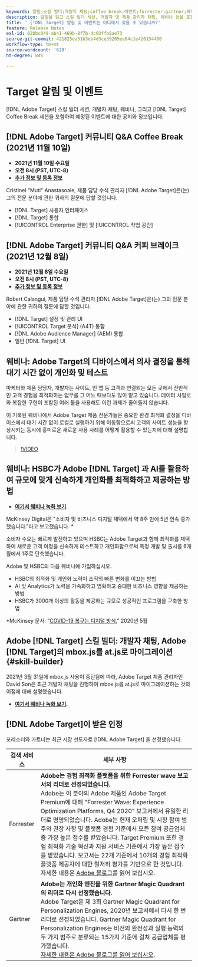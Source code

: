 ```yaml
---
keywords: 알림;스킬 빌더;개발자 채팅;coffee break;이벤트;forrester;gartner;웨비나
description: 알림을 읽고 스킬 빌더 세션, 개발자 및 제품 관리자 채팅, 웨비나 등을 포함한 Adobe [!DNL Target] 이벤트에 등록하십시오.
title: ' [!DNL Target] 알림 및 이벤트는 어디에서 찾을 수 있습니까?'
feature: Release Notes
exl-id: 02bbc049-ab41-469b-8f7b-dc93ffb8ae73
source-git-commit: 421825ea51b3eb4d3ce39205ee84c1e426154400
workflow-type: tm+mt
source-wordcount: '628'
ht-degree: 84%

---
```


# Target 알림 및 이벤트

[!DNL Adobe Target] 스킬 빌더 세션, 개발자 채팅, 웨비나, 그리고 [!DNL Target] Coffee Break 세션을 포함하여 예정된 이벤트에 대한 공지와 정보입니다.

## [!DNL Adobe Target] 커뮤니티 Q&amp;A Coffee Break (2021년 11월 10일)

* **2021년 11월 10일 수요일**
* **오전 8시 (PST, UTC-8)**
* **[추가 정보 및 등록 정보](https://experienceleaguecommunities.adobe.com/t5/adobe-target-discussions/at-community-q-amp-a-coffee-break-11-10-21-cristinel-quot-muti/td-p/426696)**

Cristinel &quot;Muti&quot; Anastasoaie, 제품 담당 수석 관리자 [!DNL Adobe Target]은(는) 그의 전문 분야에 관한 귀하의 질문에 답할 것입니다.

* [!DNL Target] 사용자 인터페이스
* [!DNL Target] 통합
* [!UICONTROL Enterprise 권한] 및 [!UICONTROL 작업 공간]

## [!DNL Adobe Target] 커뮤니티 Q&amp;A 커피 브레이크 (2021년 12월 8일)

* **2021년 12월 8일 수요일**
* **오전 8시 (PST, UTC-8)**
* **[추가 정보 및 등록 정보](https://experienceleaguecommunities.adobe.com/t5/adobe-target-discussions/at-community-q-amp-a-coffee-break-12-8-21-8am-pt-robert-calangiu/td-p/426697)**

Robert Calangui, 제품 담당 수석 관리자 [!DNL Adobe Target]은(는) 그의 전문 분야에 관한 귀하의 질문에 답할 것입니다.

* [!DNL Target] 설정 및 관리 UI
* [!UICONTROL Target 분석] (A4T) 통합
* [!DNL Adobe Audience Manager] (AEM) 통합
* 일반 [!DNL Target] UI

## 웨비나: Adobe Target의 디바이스에서 의사 결정을 통해 대기 시간 없이 개인화 및 테스트

마케터와 제품 담당자, 개발자는 사이트, 인 앱 등 고객과 연결되는 모든 곳에서 전반적인 고객 경험을 최적화하는 업무를 그 어느 때보다도 많이 맡고 있습니다. 데이터 사일로와 복잡한 구현이 포함된 여러 툴을 사용해도 이런 과제가 줄어들지 않습니다.

이 기록된 웨비나에서 Adobe Target 제품 전문가들은 중요한 환경 최적화 결정을 디바이스에서 대기 시간 없이 로컬로 실행하기 위해 이동함으로써 고객의 사이트 성능을 향상시키는 동시에 흥미로운 새로운 사용 사례를 어떻게 활용할 수 있는지에 대해 설명합니다.

>[!VIDEO](https://video.tv.adobe.com/v/328148)

## 웨비나: HSBC가 Adobe [!DNL Target] 과 AI를 활용하여 규모에 맞게 신속하게 개인화를 최적화하고 제공하는 방법

* **[여기서 웨비나 녹화 보기](https://seminars.adobeconnect.com/ps4ozlg7qfdy/?proto=true).**

McKinsey Digital은 &quot;소비자 및 비즈니스 디지털 채택에서 약 8주 만에 5년 연속 증가했습니다.&quot;라고 보고했습니다. *

소비자 수요는 빠르게 발전하고 있으며 HSBC는 Adobe Target과 함께 최적화를 채택하여 새로운 고객 여정을 신속하게 테스트하고 개인화함으로써 특정 개발 및 출시를 6개월에서 1주로 단축했습니다.

Adobe 및 HSBC의 다음 웨비나에 가입하십시오.

* HSBC의 최적화 및 개인화 노력이 조직의 빠른 변화를 이끄는 방법
* AI 및 Analytics가 노력을 가속화하고 명확하고 중대한 비즈니스 영향을 제공하는 방법
* HSBC가 3000개 이상의 활동을 제공하는 규모로 성공적인 프로그램을 구축한 방법

*McKinsey 문서: “[COVID-19 복구는 디지털 방식](https://www.mckinsey.com/business-functions/mckinsey-digital/our-insights/the-covid-19-recovery-will-be-digital-a-plan-for-the-first-90-days#),” 2020년 5월

## Adobe [!DNL Target] 스킬 빌더: 개발자 채팅, Adobe [!DNL Target]의 mbox.js를 at.js로 마이그레이션 {#skill-builder}

2021년 3월 31일에 mbox.js 사용이 중단됨에 따라, Adobe Target 제품 관리자인 David Son은 최근 개발자 채팅을 진행하여 mbox.js를 at.js로 마이그레이션하는 것의 이점에 대해 설명했습니다.

* **[여기서 웨비나 녹화 보기](https://seminars.adobeconnect.com/ptdo6mfo6qn6/?proto=true).**

## [!DNL Adobe Target]이 받은 인정

포레스터와 가트너는 최근 시장 선도자로 [!DNL Adobe Target] 을 선정했습니다.

| 검색 서비스 | 세부 사항 |
| --- | --- |
| Forrester | **Adobe는 경험 최적화 플랫폼을 위한 Forrester wave 보고서의 리더로 선정되었습니다.**<br> Adobe는 이 분야의 Adobe 제품인 Adobe Target Premium에 대해 &quot;Forrester Wave: Experience Optimization Platforms, Q4 2020&quot; 보고서에서 유일한 리더로 명명되었습니다. Adobe는 현재 오퍼링 및 시장 참여 범주와 권장 사항 및 플랫폼 경험 기준에서 모든 참여 공급업체 중 가장 높은 점수를 받았습니다. Target Premium 또한 경험 최적화 기술 혁신과 지원 서비스 기준에서 가장 높은 점수를 받았습니다. 보고서는 22개 기준에서 10개의 경험 최적화 플랫폼 제공자에 대한 철저히 평가를 기반으로 한 것입니다.<br>자세한 내용은 [Adobe 블로그](https://blog.adobe.com/en/2020/11/24/adobe-named-leader-in-forrester-wave-report-experience-optimization-platforms.html)를 읽어 보십시오. |
| Gartner | **Adobe는 개인화 엔진을 위한 Gartner Magic Quadrant의 리더로 다시 선정했습니다.**<br> Adobe Target은 제 3회 Gartner Magic Quadrant for Personalization Engines, 2020년 보고서에서 다시 한 번 리더로 선정되었습니다. Gartner Magic Quadrant for Personalization Engines는 비전의 완전성과 실행 능력의 두 가지 범주로 분류되는 15가지 기준에 걸쳐 공급업체를 평가했습니다.<br>[자세한 내용은 Adobe 블로그를 읽어 보십시오](https://theblog.adobe.com/adobe-again-named-leader-in-gartner-magic-quadrant-for-personalization-engines/). |

